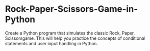 # Rock-Paper-Scissors-Game-in-Python
Create a Python program that simulates the classic Rock, Paper, Scissorsgame. This will help you practice the concepts of conditional statements and user input handling in Python.
